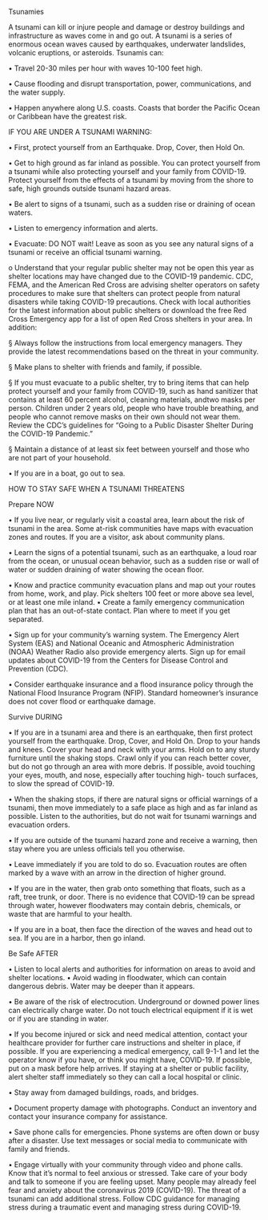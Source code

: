 
Tsunamies



A tsunami can kill or injure people and damage or destroy buildings and infrastructure as waves come in and go out. A tsunami is a series of enormous ocean waves caused by earthquakes, underwater landslides, volcanic eruptions, or asteroids. Tsunamis can:



• Travel 20-30 miles per hour with waves 10-100 feet high.


• Cause flooding and disrupt transportation, power, communications, and the water supply.


• Happen anywhere along U.S. coasts. Coasts that border the Pacific Ocean or Caribbean have the greatest risk.


IF YOU ARE UNDER A TSUNAMI WARNING:



• First, protect yourself from an Earthquake. Drop, Cover, then Hold On.


• Get to high ground as far inland as possible. You can protect yourself from a tsunami while also protecting yourself and your family from COVID-19. Protect yourself from the effects of a tsunami by moving from the shore to safe, high grounds outside tsunami hazard areas.


• Be alert to signs of a tsunami, such as a sudden rise or draining of ocean waters.


• Listen to emergency information and alerts.


• Evacuate: DO NOT wait! Leave as soon as you see any natural signs of a tsunami or receive an official tsunami
warning.


o Understand that your regular public shelter may not be open this year as shelter locations may have changed due to the COVID-19 pandemic. CDC, FEMA, and the American Red Cross are advising shelter operators on safety procedures to make sure that shelters can protect people from natural disasters while taking COVID-19 precautions. Check with local authorities for the latest information about public shelters or download the free Red Cross Emergency app for a list of open Red Cross shelters in your area. In addition:


  
§ Always follow the instructions from local emergency managers. They provide the latest recommendations based on the threat in your community.


§ Make plans to shelter with friends and family, if possible.


§ If you must evacuate to a public shelter, try to bring items that can help protect yourself and your family from COVID-19, such as hand sanitizer that contains at least 60 percent alcohol, cleaning materials, andtwo masks per person. Children under 2 years old, people who have trouble breathing, and people who cannot remove masks on their own should not wear them. Review the CDC’s guidelines for “Going to a Public Disaster Shelter During the COVID-19 Pandemic.”


§ Maintain a distance of at least six feet between yourself and those who are not part of your household.
  
  
• If you are in a boat, go out to sea.


HOW TO STAY SAFE WHEN A TSUNAMI THREATENS



Prepare NOW



• If you live near, or regularly visit a coastal area, learn about the risk of tsunami in the area. Some at-risk communities have maps with evacuation zones and routes. If you are a visitor, ask about community plans.


• Learn the signs of a potential tsunami, such as an earthquake, a loud roar from the ocean, or unusual ocean behavior, such as a sudden rise or wall of water or sudden draining of water showing the ocean floor.


• Know and practice community evacuation plans and map out your routes from home, work, and play. Pick shelters 100 feet or more above sea level, or at least one mile inland.
• Create a family emergency communication plan that has an out-of-state contact. Plan where to meet if you get separated.


• Sign up for your community’s warning system. The Emergency Alert System (EAS) and National Oceanic and Atmospheric Administration (NOAA) Weather Radio also provide emergency alerts. Sign up for email updates about COVID-19 from the Centers for Disease Control and Prevention (CDC).


• Consider earthquake insurance and a flood insurance policy through the National Flood Insurance Program (NFIP). Standard homeowner’s insurance does not cover flood or earthquake damage.

  
Survive DURING



• If you are in a tsunami area and there is an earthquake, then first protect yourself from the earthquake. Drop, Cover, and Hold On. Drop to your hands and knees. Cover your head and neck with your arms. Hold on to any sturdy furniture until the shaking stops. Crawl only if you can reach better cover, but do not go through an area with more debris. If possible, avoid touching your eyes, mouth, and nose, especially after touching high- touch surfaces, to slow the spread of COVID-19.


• When the shaking stops, if there are natural signs or official warnings of a tsunami, then move immediately to a safe place as high and as far inland as possible. Listen to the authorities, but do not wait for tsunami warnings and evacuation orders.


• If you are outside of the tsunami hazard zone and receive a warning, then stay where you are unless officials tell you otherwise.


• Leave immediately if you are told to do so. Evacuation routes are often marked by a wave with an arrow in the direction of higher ground.


• If you are in the water, then grab onto something that floats, such as a raft, tree trunk, or door. There is no evidence that COVID-19 can be spread through water, however floodwaters may contain debris, chemicals, or waste that are harmful to your health.


• If you are in a boat, then face the direction of the waves and head out to sea. If you are in a harbor, then go inland.


Be Safe AFTER



• Listen to local alerts and authorities for information on areas to avoid and shelter locations.
• Avoid wading in floodwater, which can contain dangerous debris. Water may be deeper than it appears.


• Be aware of the risk of electrocution. Underground or downed power lines can electrically charge water. Do not touch electrical equipment if it is wet or if you are
standing in water.


• If you become injured or sick and need medical
attention, contact your healthcare provider for further care instructions and shelter in place, if possible. If you are experiencing a medical emergency, call 9-1-1 and let the operator know if you have, or think you might have, COVID-19. If possible, put on a mask before help arrives. If staying at a shelter or public facility, alert shelter staff immediately so they can call a local hospital or clinic.


• Stay away from damaged buildings, roads, and bridges.


• Document property damage with photographs. Conduct an inventory and contact your insurance company for assistance.


• Save phone calls for emergencies. Phone systems are often down or busy after a disaster. Use text messages or social media to communicate with family and friends.


• Engage virtually with your community through video and phone calls. Know that it’s normal to feel anxious or stressed. Take care of your body and talk to someone if you are feeling upset. Many people may already feel fear and anxiety about the coronavirus 2019 (COVID-19). The threat of a tsunami can add additional stress. Follow CDC guidance for managing stress during a traumatic event and managing stress during COVID-19.

